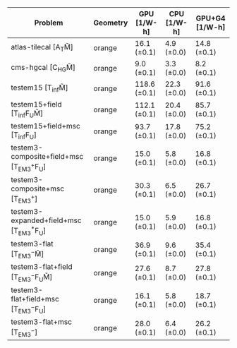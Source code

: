 | Problem                                                        | Geometry |  GPU [1/W-h] | CPU [1/W-h] | GPU+G4 [1/W-h] |
| -------------------------------------------------------------- | -------- | ------------ | ----------- | -------------- |
| atlas-tilecal [A$_\mathrm{T}$M̃]                               | orange   |  16.1 (±0.1) |  4.9 (±0.0) |    14.8 (±0.1) |
| cms-hgcal [C$_\mathrm{HG}$M̃]                                  | orange   |   9.0 (±0.1) |  3.3 (±0.0) |     8.2 (±0.1) |
| testem15 [T$_\mathrm{inf}$M̃]                                  | orange   | 118.6 (±0.1) | 22.3 (±0.0) |    91.6 (±0.1) |
| testem15+field [T$_\mathrm{inf}$F$_\mathrm{U}$M̃]              | orange   | 112.1 (±0.1) | 20.4 (±0.0) |    85.7 (±0.1) |
| testem15+field+msc [T$_\mathrm{inf}$F$_\mathrm{U}$]            | orange   |  93.7 (±0.1) | 17.8 (±0.0) |    75.2 (±0.1) |
| testem3-composite+field+msc [T$_\mathrm{EM3}^+$F$_\mathrm{U}$] | orange   |  15.0 (±0.1) |  5.8 (±0.0) |    16.8 (±0.1) |
| testem3-composite+msc [T$_\mathrm{EM3}^+$]                     | orange   |  30.3 (±0.1) |  6.5 (±0.0) |    26.7 (±0.1) |
| testem3-expanded+field+msc [T$_\mathrm{EM3}^*$F$_\mathrm{U}$]  | orange   |  15.0 (±0.1) |  5.9 (±0.0) |    16.8 (±0.1) |
| testem3-flat [T$_\mathrm{EM3}^-$M̃]                            | orange   |  36.9 (±0.1) |  9.6 (±0.0) |    35.4 (±0.1) |
| testem3-flat+field [T$_\mathrm{EM3}^-$F$_\mathrm{U}$M̃]        | orange   |  27.6 (±0.1) |  8.7 (±0.0) |    27.8 (±0.1) |
| testem3-flat+field+msc [T$_\mathrm{EM3}^-$F$_\mathrm{U}$]      | orange   |  16.1 (±0.1) |  5.8 (±0.0) |    18.7 (±0.1) |
| testem3-flat+msc [T$_\mathrm{EM3}^-$]                          | orange   |  28.0 (±0.1) |  6.4 (±0.0) |    26.2 (±0.1) |
